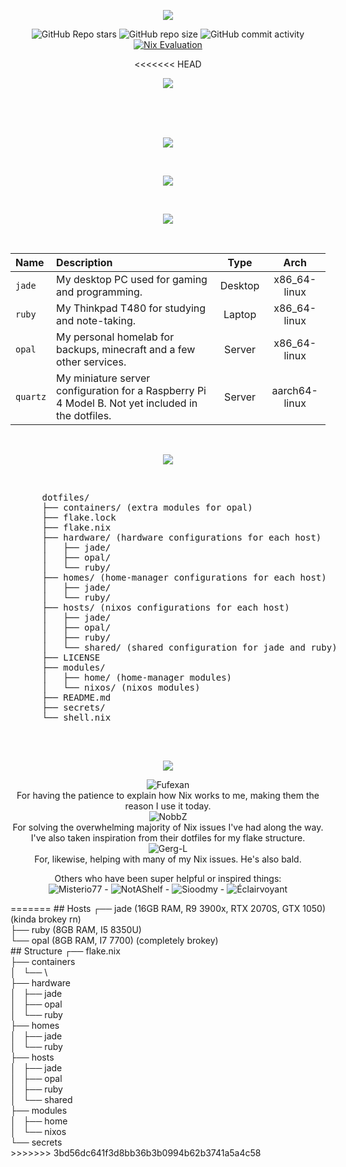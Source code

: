 <p align="center">
  <img src="https://github.com/qazer2687/dotfiles-readme-test/assets/114782572/4abb900c-454f-49fe-8b88-9bdead35a85f" />
</p>

<div align="center">
  
![GitHub Repo stars](https://img.shields.io/github/stars/qazer2687/dotfiles?style=flat)
![GitHub repo size](https://img.shields.io/github/repo-size/qazer2687/dotfiles)
![GitHub commit activity](https://img.shields.io/github/commit-activity/t/qazer2687/dotfiles)
[![Nix Evaluation](https://github.com/alexvasilkovski/dotfiles/actions/workflows/nix.yml/badge.svg)](https://github.com/alexvasilkovski/dotfiles/actions/workflows/nix.yml)

<<<<<<< HEAD
</div>

<p align="center">
  <img src="https://github.com/qazer2687/dotfiles-readme-test/assets/114782572/55957204-3d2c-4e1a-bac8-271907342847" />
</p>

<br>
<br>
<br>

<p align="center">
  <img src="https://github.com/qazer2687/dotfiles-readme-test/assets/114782572/93fe9fc8-a987-4e9c-99da-3530a64d4834" />
</p>

<br>

<p align="center">
  <img src="https://github.com/qazer2687/dotfiles-readme-test/assets/114782572/7984554b-6a63-4117-883b-957585a8c3b0" />
</p>

<br>

<p align="center">
  <img src="https://github.com/qazer2687/dotfiles-readme-test/assets/114782572/3f41a61f-ef29-4150-9f1f-0f46c8207800" />
</p>

<br>

| Name         | Description                                                                                       |  Type   |     Arch      |
| :----------- | :------------------------------------------------------------------------------------------------ | :-----: | :-----------: |
| `jade`       | My desktop PC used for gaming and programming.                                                    | Desktop | x86_64-linux  |
| `ruby`       | My Thinkpad T480 for studying and note-taking.                                                    | Laptop  | x86_64-linux  |
| `opal`       | My personal homelab for backups, minecraft and a few other services.                              | Server  | x86_64-linux  |
| `quartz`     | My miniature server configuration for a Raspberry Pi 4 Model B. Not yet included in the dotfiles. | Server  | aarch64-linux |

<br>

<p align="center">
  <img src="https://github.com/qazer2687/dotfiles-readme-test/assets/114782572/1ef869eb-5f50-4dcd-921c-fba056b636a3" />
</p>

<br>

<div style="text-align: right;">
  <div style="display: inline-block; text-align: left;">
    <pre>
      dotfiles/
      ├── containers/ (extra modules for opal)
      ├── flake.lock
      ├── flake.nix
      ├── hardware/ (hardware configurations for each host)
      │   ├── jade/ 
      │   ├── opal/
      │   └── ruby/
      ├── homes/ (home-manager configurations for each host)
      │   ├── jade/
      │   └── ruby/
      ├── hosts/ (nixos configurations for each host)
      │   ├── jade/
      │   ├── opal/
      │   ├── ruby/
      │   └── shared/ (shared configuration for jade and ruby)
      ├── LICENSE
      ├── modules/ 
      │   ├── home/ (home-manager modules)
      │   └── nixos/ (nixos modules)
      ├── README.md
      ├── secrets/
      └── shell.nix
    </pre>
  </div>
</div>

<br>

<p align="center">
  <img src="https://github.com/qazer2687/dotfiles-readme-test/assets/114782572/408816de-159c-4c7f-939c-7acec87519be" />
</p>

<div align="center">

![Fufexan](https://github.com/fufexan)\
For having the patience to explain how Nix works to me, making them the reason I use it today.\
![NobbZ](https://github.com/NobbZ)\
For solving the overwhelming majority of Nix issues I've had along the way. I've also taken inspiration from their dotfiles for my flake structure.\
![Gerg-L](https://github.com/Gerg-L)\
For, likewise, helping with many of my Nix issues. He's also bald.

Others who have been super helpful or inspired things:\
![Misterio77](https://github.com/Misterio77) - ![NotAShelf](https://github.com/NotAShelf) - ![Sioodmy](https://github.com/sioodmy) - ![Éclairvoyant](https://github.com/eclairevoyant/)

</div>
=======
## Hosts
┌── jade (16GB RAM, R9 3900x, RTX 2070S, GTX 1050) (kinda brokey rn)<br>
├── ruby (8GB RAM, I5 8350U)<br>
└── opal (8GB RAM, I7 7700) (completely brokey) <br>
## Structure
┌── flake.nix<br>
├── containers<br>
│   └── \<containers><br>
├── hardware<br>
│   ├── jade<br>
│   ├── opal<br>
│   └── ruby<br>
├── homes<br>
│   ├── jade<br>
│   └── ruby<br>
├── hosts<br>
│   ├── jade<br>
│   ├── opal<br>
│   ├── ruby<br>
│   └── shared<br>
├── modules<br>
│   ├── home<br>
│   └── nixos<br>
└── secrets<br>
>>>>>>> 3bd56dc641f3d8bb36b3b0994b62b3741a5a4c58

